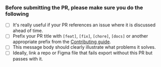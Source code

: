 ### Before submitting the PR, please make sure you do the following
- [ ] It's really useful if your PR references an issue where it is discussed ahead of time.
- [ ] Prefix your PR title with `[feat]`, `[fix]`, `[chore]`, `[docs]` or another appropriate prefix from the [Contributing guide](https://github.com/the-dataface/figma2html/blob/main/CONTRIBUTING.md).
- [ ] This message body should clearly illustrate what problems it solves.
- [ ] Ideally, link a repo or Figma file that fails export without this PR but passes with it.